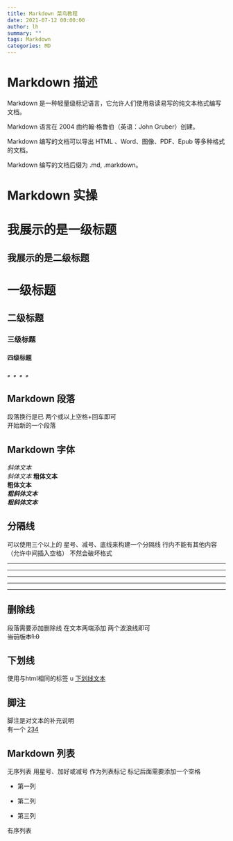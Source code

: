 ```yaml
---
title: Markdown 菜鸟教程
date: 2021-07-12 00:00:00
author: lh
summary: ""
tags: Markdown
categories: MD
---
```


# Markdown 描述 
Markdown 是一种轻量级标记语言，它允许人们使用易读易写的纯文本格式编写文档。

Markdown 语言在 2004 由约翰·格鲁伯（英语：John Gruber）创建。

Markdown 编写的文档可以导出 HTML 、Word、图像、PDF、Epub 等多种格式的文档。

Markdown 编写的文档后缀为 .md, .markdown。

# Markdown 实操

我展示的是一级标题
================

我展示的是二级标题
----------------

# 一级标题
## 二级标题
### 三级标题
#### 四级标题
##### 。。。。

## Markdown 段落
段落换行是已 两个或以上空格+回车即可  
开始新的一个段落

## Markdown 字体  
*斜体文本*  
_斜体文本_ 
**粗体文本**  
__粗体文本__  
***粗斜体文本***  
___粗斜体文本___  

## 分隔线  
可以使用三个以上的 星号、减号、底线来构建一个分隔线 行内不能有其他内容（允许中间插入空格） 不然会破坏格式  
***  
* * *  
******  
- - -  
---------

## 删除线  
段落需要添加删除线 在文本两端添加 两个波浪线即可  
~~当前版本1.0~~  

## 下划线  
使用与html相同的标签 u
<u>下划线文本</u> 

## 脚注  
脚注是对文本的补充说明  
有一个 [234]


[234]: 1231231233  

## Markdown 列表  
无序列表 用星号、加好或减号 作为列表标记 标记后面需要添加一个空格  
* 第一列
+ 第二列
- 第三列   

有序列表 

